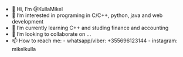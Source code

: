 - 👋 Hi, I’m @KullaMikel
- 👀 I’m interested in programing in C/C++, python, java and web development 
- 🌱 I’m currently learning C++ and studing finance and accounting 
- 💞️ I’m looking to collaborate on ...
- 📫 How to reach me:
                  - whatsapp/viber: +355696123144
                  - instagram: mikelkulla 
<!---
KullaMikel/KullaMikel is a ✨ special ✨ repository because its `README.md` (this file) appears on your GitHub profile.
You can click the Preview link to take a look at your changes.
--->
